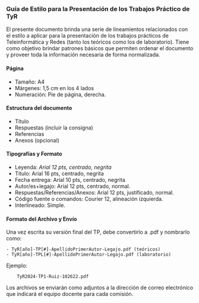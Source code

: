 ### Guía de Estilo para la Presentación de los Trabajos Práctico de TyR

El presente documento brinda una serie de lineamientos relacionados con el estilo a aplicar para la presentación de los trabajos prácticos de Teleinformática y Redes (tanto los teóricos como los de laboratorio). 
Tiene como objetivo brindar patrones básicos que permiten ordenar el documento y proveer toda la información necesaria de forma normalizada.


#### Página
- Tamaño: A4
- Márgenes: 1,5 cm en los 4 lados
- Numeración: Pie de página, derecha.

#### Estructura del documento
- Título
- Respuestas (incluir la consigna)
- Referencias
- Anexos (opcional)

#### Tipografías y Formato
- Leyenda: *Arial 12 pts, centrado, negrita*
- Título: Arial 16 pts, centrado, negrita
- Fecha entrega: Arial 10 pts, centrado, negrita
- Autor/es+legajo: Arial 12 pts, centrado, normal.
- Respuestas/Referencias/Anexos: Arial 12 pts, justificado, normal.
- Código fuente o comandos: Courier 12, alineación izquierda.
- Interlineado: Simple.

#### Formato del Archivo y Envío
Una vez escrita su versión final del TP, debe convertirlo a .pdf y nombrarlo como:
```
- TyR[año]-TP[#]-ApellidoPrimerAutor-Legajo.pdf (teóricos)
- TyR[año]-TPL[#]-ApellidoPrimerAutor-Legajo.pdf (laboratorio)
```

Ejemplo:
```
    TyR2024-TP1-Ruiz-102622.pdf
```


Los archivos se enviarán como adjuntos a la dirección de correo electrónico que indicará el equipo docente para cada comisión.

